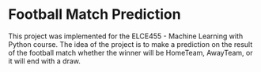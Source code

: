 # Football Match Prediction
This project was implemented for the ELCE455 - Machine Learning with Python course. The idea of the project is to make a prediction on the result of the football match whether the winner will be HomeTeam, AwayTeam, or it will end with a draw.
